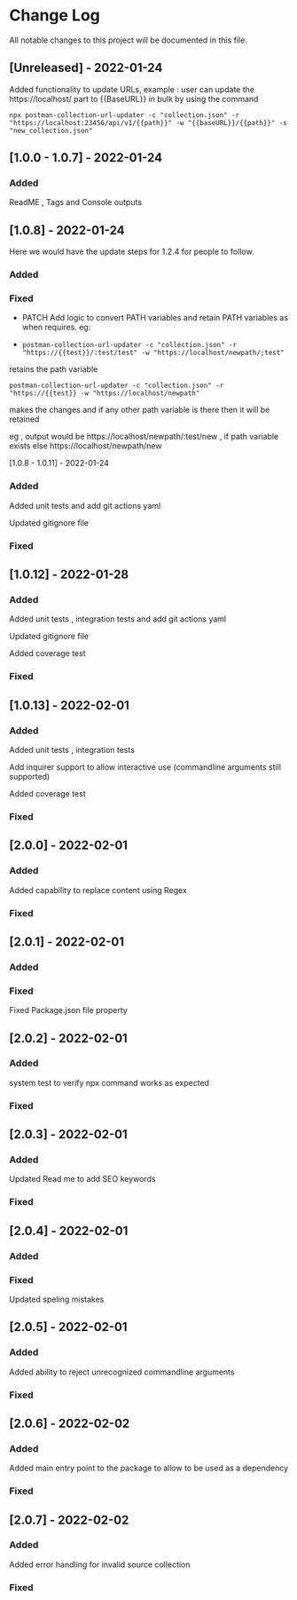 
  
# Change Log
All notable changes to this project will be documented in this file.
 
 
## [Unreleased] - 2022-01-24
 
Added functionality to update URLs, example : user can update the https://localhost/ part to {{BaseURL}} in bulk by using the command 

    npx postman-collection-url-updater -c "collection.json" -r "https://localhost:23456/api/v1/{{path}}" -w "{{baseURL}}/{{path}}" -s "new_collection.json"

## [1.0.0 - 1.0.7] - 2022-01-24


### Added

ReadME , Tags and Console outputs

## [1.0.8] - 2022-01-24
  
Here we would have the update steps for 1.2.4 for people to follow.
 
### Added
 
### Fixed
 
-  PATCH Add logic to convert PATH variables and retain PATH variables as when requires. eg: 
- 
      postman-collection-url-updater -c "collection.json" -r "https://{{test}}/:test/test" -w "https://localhost/newpath/;test"

retains the path variable 

    postman-collection-url-updater -c "collection.json" -r "https://{{test}} -w "https://localhost/newpath"

makes the changes and if any other path variable is there then it will be retained

eg , output would be https://localhost/newpath/:test/new , if path variable exists else https://localhost/newpath/new
 
[1.0.8 - 1.0.11] - 2022-01-24

### Added

Added unit tests and add git actions yaml

Updated gitignore file

### Fixed
 
## [1.0.12] - 2022-01-28
 
### Added

 Added unit tests , integration tests and add git actions yaml

 Updated gitignore file
 
 Added coverage test

### Fixed

## [1.0.13] - 2022-02-01
 
### Added

 Added unit tests , integration tests 

 Add inquirer support to allow interactive use (commandline arguments still supported)
 
 Added coverage test

### Fixed

## [2.0.0] - 2022-02-01
 
### Added

Added capability to replace content using Regex

### Fixed

## [2.0.1] - 2022-02-01
 
### Added

### Fixed

Fixed Package.json file property

## [2.0.2] - 2022-02-01
 
### Added

system test to verify npx command works as expected

### Fixed

## [2.0.3] - 2022-02-01
 
### Added

Updated Read me to add SEO keywords

### Fixed

## [2.0.4] - 2022-02-01
 
### Added

### Fixed

Updated speling mistakes

## [2.0.5] - 2022-02-01
 
### Added

Added ability to reject unrecognized commandline arguments

### Fixed

## [2.0.6] - 2022-02-02
 
### Added

Added main entry point to the package to allow to be used as a dependency

### Fixed

## [2.0.7] - 2022-02-02
 
### Added

Added error handling for invalid source collection

### Fixed
